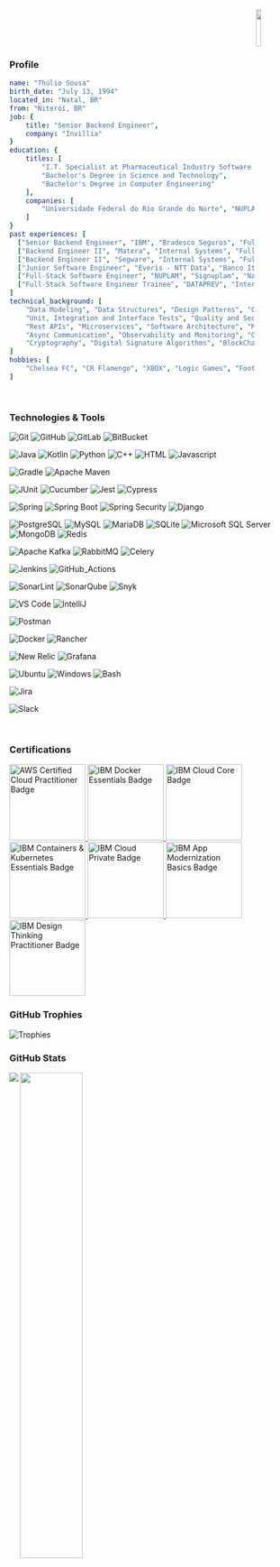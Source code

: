 <img align='right' src='https://i.pinimg.com/originals/78/e0/32/78e03222bd68257f931e619b13496e7c.gif' width='13%'>

<br/><br/><br/>
### Profile
```yaml
name: "Thúlio Sousa"
birth_date: "July 13, 1994"
located_in: "Natal, BR"
from: "Niteróí, BR"
job: {
    title: "Senior Backend Engineer",
    company: "Invillia"
}
education: {
    titles: [
        "I.T. Specialist at Pharmaceutical Industry Software - SIGNUPLAM",
        "Bachelor's Degree in Science and Technology",
        "Bachelor's Degree in Computer Engineering"
    ],
    companies: [
        "Universidade Federal do Rio Grande do Norte", "NUPLAM"
    ]
}
past experiences: [
  ["Senior Backend Engineer", "IBM", "Bradesco Seguros", "Fully Remote", "2021-2022"],
  ["Backend Engineer II", "Matera", "Internal Systems", "Fully Remote", "2021-2021"],
  ["Backend Engineer II", "Segware", "Internal Systems", "Fully Remote", "2020-2021"],
  ["Junior Software Engineer", "Everis - NTT Data", "Banco Itaú", "Fully Remote", "2020-2020"],
  ["Full-Stack Software Engineer", "NUPLAM", "Signuplam", "Natal, Brazil", "2019-2020"],
  ["Full-Stack Software Engineer Trainee", "DATAPREV", "Internal Systems", "Natal, Brazil", "2017-2019"]
]
technical_background: [
    "Data Modeling", "Data Structures", "Design Patterns", "Clean Code", "Refactoring",
    "Unit, Integration and Interface Tests", "Quality and Security Monitor Tools",
    "Rest APIs", "Microservices", "Software Architecture", "Messaging Architectures",
    "Async Communication", "Observability and Monitoring", "Containerization", "DevSecOps",
    "Cryptography", "Digital Signature Algorithms", "BlockChain", "Keystore and Truststore"
]
hobbies: [
    "Chelsea FC", "CR Flamengo", "XBOX", "Logic Games", "Football", "Pizza", "Sushi", "Churrasco"
]
```
<br/>

### Technologies & Tools

![Git](https://img.shields.io/badge/Git-1F1F24?style=flat-square&logo=git)
![GitHub](https://img.shields.io/badge/GitHub-111111?style=flat-square&logo=github)
![GitLab](https://img.shields.io/badge/GitLab-111111?style=flat-square&logo=gitlab)
![BitBucket](https://img.shields.io/badge/BitBucket-111111?style=flat-square&logo=bitbucket&logoColor=0052CC)

![Java](https://img.shields.io/badge/Java-111111?style=flat-square&logo=openjdk)
![Kotlin](https://img.shields.io/badge/Kotlin-111111?style=flat-square&logo=kotlin)
![Python](https://img.shields.io/badge/Python-111111?style=flat-square&logo=python)
![C++](https://img.shields.io/badge/C++-111111?style=flat-square&logo=cplusplus&logoColor=00599C)
![HTML](https://img.shields.io/badge/HTML-111111?style=flat-square&logo=html5)
![Javascript](https://img.shields.io/badge/Javascript-111111?style=flat-square&logo=javascript)

![Gradle](https://img.shields.io/badge/Gradle-111111?style=flat-square&logo=spring)
![Apache Maven](https://img.shields.io/badge/Apacha_Maven-111111?style=flat-square&logo=apachemaven&logoColor=C71A36)

![JUnit](https://img.shields.io/badge/JUnit-111111?style=flat-square&logo=junit5)
![Cucumber](https://img.shields.io/badge/Cucumber-111111?style=flat-square&logo=cucumber)
![Jest](https://img.shields.io/badge/Jest-111111?style=flat-square&logo=jest&logoColor=C21325)
![Cypress](https://img.shields.io/badge/Cypress-111111?style=flat-square&logo=cypress)

![Spring](https://img.shields.io/badge/Spring-111111?style=flat-square&logo=spring)
![Spring Boot](https://img.shields.io/badge/Spring_Boot-111111?style=flat-square&logo=springboot)
![Spring Security](https://img.shields.io/badge/Spring_Security-111111?style=flat-square&logo=springsecurity)
![Django](https://img.shields.io/badge/Django-111111?style=flat-square&logo=django&logoColor=092E20)

![PostgreSQL](https://img.shields.io/badge/PostgreSQL-111111?style=flat-square&logo=postgresql)
![MySQL](https://img.shields.io/badge/MySQL-111111?style=flat-square&logo=mysql)
![MariaDB](https://img.shields.io/badge/MariaDB-111111?style=flat-square&logo=mariadb)
![SQLite](https://img.shields.io/badge/SQLite-111111?style=flat-square&logo=sqLite&logoColor=003B57)
![Microsoft SQL Server](https://img.shields.io/badge/Microsoft_SQL_Server-111111?style=flat-square&logo=microsoftsqlserver&logoColor=CC2927)
![MongoDB](https://img.shields.io/badge/MongoDB-111111?style=flat-square&logo=mongodb)
![Redis](https://img.shields.io/badge/Redis-111111?style=flat-square&logo=redis)

![Apache Kafka](https://img.shields.io/badge/Apache_Kafka-111111?style=flat-square&logo=apachekafka)
![RabbitMQ](https://img.shields.io/badge/Rabbit_MQ-111111?style=flat-square&logo=rabbitmq&logoColor=FF6600)
![Celery](https://img.shields.io/badge/Celery-111111?style=flat-square&logo=celery&logoColor=37814A)

![Jenkins](https://img.shields.io/badge/Jenkins-111111?style=flat-square&logo=jenkins)
![GitHub_Actions](https://img.shields.io/badge/GitHub_Actions-111111?style=flat-square&logo=githubactions)

![SonarLint](https://img.shields.io/badge/SonarLint-111111?style=flat-square&logo=sonarlint&logoColor=CB2029)
![SonarQube](https://img.shields.io/badge/SonarQube-111111?style=flat-square&logo=sonarqube)
![Snyk](https://img.shields.io/badge/Snyk-111111?style=flat-square&logo=snyk&logoColor=4C4A73)

![VS Code](https://img.shields.io/badge/VS_Code-111111?style=flat-square&logo=visual-studio-code&logoColor=007ACC)
![IntelliJ](https://img.shields.io/badge/IntelliJ_IDEA-111111?style=flat-square&logo=intellijidea)

![Postman](https://img.shields.io/badge/Postman-111111?style=flat-square&logo=postman)

![Docker](https://img.shields.io/badge/Docker-111111?style=flat-square&logo=docker)
![Rancher](https://img.shields.io/badge/Rancher-111111?style=flat-square&logo=rancher&logoColor=0075A8)

![New Relic](https://img.shields.io/badge/NewRelic-111111?style=flat-square&logo=newrelic&logoColor=1CE783)
![Grafana](https://img.shields.io/badge/Grafana-111111?style=flat-square&logo=grafana&logoColor=F46800)

![Ubuntu](https://img.shields.io/badge/Ubuntu-111111?style=flat-square&logo=ubuntu)
![Windows](https://img.shields.io/badge/Windows-111111?style=flat-square&logo=windows&logoColor=0078D4)
![Bash](https://img.shields.io/badge/Bash-111111?style=flat-square&logo=gnubash)

![Jira](https://img.shields.io/badge/Jira-111111?style=flat-square&logo=jira&logoColor=0052CC)

![Slack](https://img.shields.io/badge/Slack-111111?style=flat-square&logo=slack)

<br/>

### Certifications
<a href="https://www.credly.com/badges/042fde24-68ab-4375-b440-934669741cd4" title="AWS Certified Cloud Practitioner">
  <img src="https://images.credly.com/size/340x340/images/00634f82-b07f-4bbd-a6bb-53de397fc3a6/image.png" alt="AWS Certified Cloud Practitioner Badge" width="135px" />
</a>
<a href="https://www.credly.com/badges/df982f90-a642-48a7-9fa7-f839ca35652f" title="IBM Docker Essentials: A Developer Introduction">
  <img src="https://images.credly.com/size/340x340/images/08216781-93cb-4ba1-8110-8eb3401fa8ce/Docker_Essentials_-_ISDN.png" alt="IBM Docker Essentials Badge" width="135px" />
</a>
<a href="https://www.credly.com/badges/c83afe6d-1a04-469b-aceb-9ad8be9368b8" title="IBM Cloud Core">
  <img src="https://images.credly.com/size/340x340/images/39b80b52-77e4-4da5-9a52-7933c1d3bdd7/IBM_Cloud_Private_-_Foundation_Technology.png" alt="IBM Cloud Core Badge" width="135px" />
</a>
<a href="https://www.credly.com/badges/43bcffb7-20fa-4d3e-bd60-9ef508564765" title="IBM Containers & Kubernetes Essentials">
  <img src="https://images.credly.com/size/340x340/images/b3fc56fe-3146-428d-b379-68a3490d259f/Containers___Kubernetes_Essentials.png" alt="IBM Containers & Kubernetes Essentials Badge" width="135px" />
</a>
<a href="https://www.credly.com/badges/c83afe6d-1a04-469b-aceb-9ad8be9368b8" title="IBM Cloud Private - Foundation Technology">
  <img src="https://images.credly.com/size/340x340/images/39b80b52-77e4-4da5-9a52-7933c1d3bdd7/IBM_Cloud_Private_-_Foundation_Technology.png" alt="IBM Cloud Private Badge" width="135px" />
</a>
<a href="https://www.credly.com/badges/565d64ac-d69c-479f-878e-0ae6b181a608" title="IBM App Modernization Basics">
  <img src="https://images.credly.com/size/340x340/images/81bb04b6-3f75-4e76-96c8-a3b617acdf80/App_Modernization_Basics.png" alt="IBM App Modernization Basics Badge" width="135px" />
</a>
<a href="https://www.credly.com/badges/b007e9f7-2ff8-4647-b035-320afa19693d" title="IBM Design Thinking Practitioner">
  <img src="https://images.credly.com/images/bc08972c-3c7d-4b99-82a0-c94bcca36674/Badges_v8-07_Practitioner.png" alt="IBM Design Thinking Practitioner Badge" width="135px" />
</a>

<br/>

### GitHub Trophies
![Trophies](https://github-profile-trophy.vercel.app/?username=thuliomattheus&theme=algolia&column=-1)


### GitHub Stats
<p>
  <img align="left" src="https://github-readme-stats.vercel.app/api/top-langs/?username=thuliomattheus&theme=transparent&size_weight=0&count_weight=1&layout=compact">
  <img align="center" width=47% src="https://github-readme-stats.vercel.app/api?username=thuliomattheus&theme=transparent&show_icons=true&rank_icon=github">  
</p>
